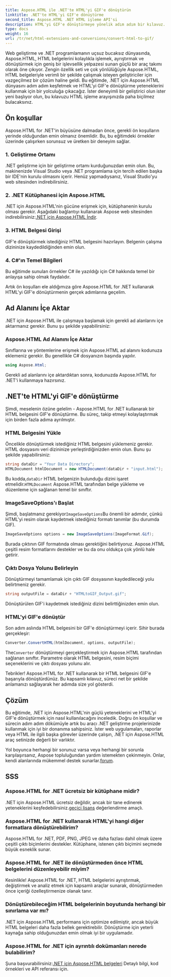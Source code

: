 ```yaml
---
title: Aspose.HTML ile .NET'te HTML'yi GIF'e dönüştürün
linktitle: .NET'te HTML'yi GIF'e dönüştürme
second_title: Aspose.HTML .NET HTML işleme API'si
description: HTML'yi GIF'e dönüştürmeye yönelik adım adım bir kılavuz. Ön koşullar, kod örnekleri, SSS ve daha fazlası! HTML manipülasyonunuzu Aspose.HTML ile optimize edin.
type: docs
weight: 16
url: /tr/net/html-extensions-and-conversions/convert-html-to-gif/
---
```


Web geliştirme ve .NET programlamanın uçsuz bucaksız dünyasında, Aspose.HTML, HTML belgelerini kolaylıkla işlemek, ayrıştırmak ve dönüştürmek için geniş bir işlevsellik yelpazesi sunan güçlü bir araç takımı olarak öne çıkıyor. Zengin özellik seti ve çok yönlülüğüyle Aspose.HTML, HTML belgeleriyle verimli bir şekilde çalışmak isteyen geliştiriciler için vazgeçilmez bir çözüm haline geldi. Bu eğitimde, .NET için Aspose.HTML dünyasını adım adım keşfetmek ve HTML'yi GIF'e dönüştürme yeteneklerini kullanmak için bir yolculuğa çıkacağız. İster deneyimli bir geliştirici olun ister yeni başlıyor olun, bu kılavuzu HTML işleme arayışınızda paha biçilmez bulacaksınız.

## Ön koşullar

Aspose.HTML for .NET'in büyüsüne dalmadan önce, gerekli ön koşulların yerinde olduğundan emin olmanız önemlidir. Bu, bu eğitimdeki örnekler üzerinde çalışırken sorunsuz ve üretken bir deneyim sağlar.

### 1. Geliştirme Ortamı

.NET geliştirme için bir geliştirme ortamı kurduğunuzdan emin olun. Bu, makinenizde Visual Studio veya .NET programlama için tercih edilen başka bir IDE'nin kurulu olmasını içerir. Henüz yapmadıysanız, Visual Studio'yu web sitesinden indirebilirsiniz.

### 2. .NET Kütüphanesi için Aspose.HTML

 .NET için Aspose.HTML'nin gücüne erişmek için, kütüphanenin kurulu olması gerekir. Aşağıdaki bağlantıyı kullanarak Aspose web sitesinden indirebilirsiniz:[.NET için Aspose.HTML İndir](https://releases.aspose.com/html/net/).

### 3. HTML Belgesi Girişi

GIF'e dönüştürmek istediğiniz HTML belgesini hazırlayın. Belgenin çalışma dizininize kaydedildiğinden emin olun.

### 4. C#'ın Temel Bilgileri

Bu eğitimde sunulan örnekler C# ile yazıldığı için C# hakkında temel bir anlayışa sahip olmak faydalıdır.

Artık ön koşulları ele aldığımıza göre Aspose.HTML for .NET kullanarak HTML'yi GIF'e dönüştürmenin gerçek adımlarına geçelim.

## Ad Alanını İçe Aktar

.NET için Aspose.HTML ile çalışmaya başlamak için gerekli ad alanlarını içe aktarmanız gerekir. Bunu şu şekilde yapabilirsiniz:

### Aspose.HTML Ad Alanını İçe Aktar

Sınıflarına ve yöntemlerine erişmek için Aspose.HTML ad alanını kodunuza eklemeniz gerekir. Bu genellikle C# dosyanızın başında yapılır.

```csharp
using Aspose.Html;
```

Gerekli ad alanlarını içe aktardıktan sonra, kodunuzda Aspose.HTML for .NET'i kullanmaya hazırsınız.

## .NET'te HTML'yi GIF'e dönüştürme

Şimdi, meselenin özüne gelelim - Aspose.HTML for .NET kullanarak bir HTML belgesini GIF'e dönüştürme. Bu süreç, takip etmeyi kolaylaştırmak için birden fazla adıma ayrılmıştır.

### HTML Belgesini Yükle

Öncelikle dönüştürmek istediğiniz HTML belgesini yüklemeniz gerekir. HTML dosyasını veri dizininize yerleştirdiğinizden emin olun. Bunu şu şekilde yapabilirsiniz:

```csharp
string dataDir = "Your Data Directory";
HTMLDocument htmlDocument = new HTMLDocument(dataDir + "input.html");
```

 Bu kodda,`dataDir` HTML belgenizin bulunduğu dizini işaret etmelidir.`HTMLDocument` Aspose.HTML tarafından belge yükleme ve düzenleme için sağlanan temel bir sınıftır.

### ImageSaveOptions'ı Başlat

 Şimdi, başlatmanız gerekiyor`ImageSaveOptions`Bu önemli bir adımdır, çünkü HTML'yi resim olarak kaydetmek istediğiniz formatı tanımlar (bu durumda GIF).

```csharp
ImageSaveOptions options = new ImageSaveOptions(ImageFormat.Gif);
```

Burada çıktının GIF formatında olması gerektiğini belirtiyoruz. Aspose.HTML çeşitli resim formatlarını destekler ve bu da onu oldukça çok yönlü hale getirir.

### Çıktı Dosya Yolunu Belirleyin

Dönüştürmeyi tamamlamak için çıktı GIF dosyasının kaydedileceği yolu belirtmeniz gerekir.

```csharp
string outputFile = dataDir + "HTMLtoGIF_Output.gif";
```

Dönüştürülen GIF'i kaydetmek istediğiniz dizini belirttiğinizden emin olun.

### HTML'yi GIF'e dönüştür

Son adım aslında HTML belgesini bir GIF'e dönüştürmeyi içerir. Sihir burada gerçekleşir:

```csharp
Converter.ConvertHTML(htmlDocument, options, outputFile);
```

 The`Converter` dönüştürmeyi gerçekleştirmek için Aspose.HTML tarafından sağlanan sınıftır. Parametre olarak HTML belgesini, resim biçimi seçeneklerini ve çıktı dosyası yolunu alır.

Tebrikler! Aspose.HTML for .NET kullanarak bir HTML belgesini GIF'e başarıyla dönüştürdünüz. Bu kapsamlı kılavuz, süreci net bir şekilde anlamanızı sağlayarak her adımda size yol gösterdi.

## Çözüm

Bu eğitimde, .NET için Aspose.HTML'nin güçlü yeteneklerini ve HTML'yi GIF'e dönüştürmek için nasıl kullanılacağını inceledik. Doğru ön koşullar ve sürecin adım adım dökümüyle artık bu aracı .NET geliştirme projelerinizde kullanmak için iyi bir donanıma sahipsiniz. İster web uygulamaları, raporlar veya HTML ile ilgili başka görevler üzerinde çalışın, .NET için Aspose.HTML araç setinizde değerli bir varlıktır.

 Yol boyunca herhangi bir sorunuz varsa veya herhangi bir sorunla karşılaşırsanız, Aspose topluluğundan yardım istemekten çekinmeyin. Onlar, kendi alanlarında mükemmel destek sunarlar.[forum](https://forum.aspose.com/).

## SSS

### Aspose.HTML for .NET ücretsiz bir kütüphane midir?
 .NET için Aspose.HTML ücretsiz değildir, ancak bir tane edinerek yeteneklerini keşfedebilirsiniz.[geçici lisans](https://purchase.aspose.com/temporary-license/) değerlendirme amaçlı.

### Aspose.HTML for .NET kullanarak HTML'yi hangi diğer formatlara dönüştürebilirim?
Aspose.HTML for .NET, PDF, PNG, JPEG ve daha fazlası dahil olmak üzere çeşitli çıktı biçimlerini destekler. Kütüphane, istenen çıktı biçimini seçmede büyük esneklik sunar.

### Aspose.HTML for .NET ile dönüştürmeden önce HTML belgelerini düzenleyebilir miyim?
Kesinlikle! Aspose.HTML for .NET, HTML belgelerini ayrıştırmak, değiştirmek ve analiz etmek için kapsamlı araçlar sunarak, dönüştürmeden önce içeriği özelleştirmenize olanak tanır.

### Dönüştürebileceğim HTML belgelerinin boyutunda herhangi bir sınırlama var mı?
.NET için Aspose.HTML performans için optimize edilmiştir, ancak büyük HTML belgeleri daha fazla bellek gerektirebilir. Dönüştürme için yeterli kaynağa sahip olduğunuzdan emin olmak iyi bir uygulamadır.

### Aspose.HTML for .NET için ayrıntılı dokümanları nerede bulabilirim?
 Şuna başvurabilirsiniz:[.NET için Aspose.HTML belgeleri](https://reference.aspose.com/html/net/) Detaylı bilgi, kod örnekleri ve API referansı için.
